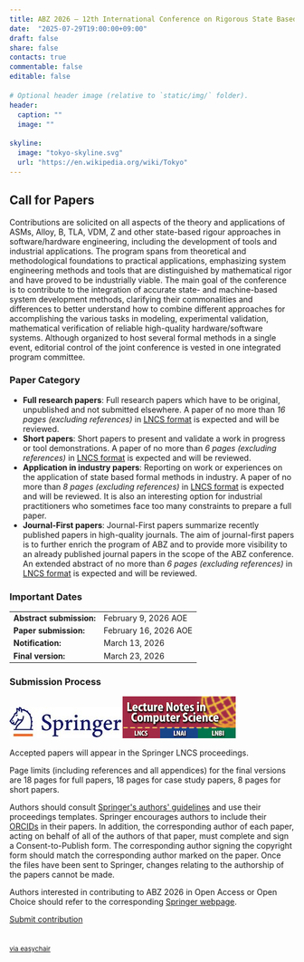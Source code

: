 ```yaml
---
title: ABZ 2026 – 12th International Conference on Rigorous State Based Methods
date:  "2025-07-29T19:00:00+09:00"
draft: false
share: false
contacts: true
commentable: false
editable: false

# Optional header image (relative to `static/img/` folder).
header:
  caption: ""
  image: ""

skyline: 
  image: "tokyo-skyline.svg"
  url: "https://en.wikipedia.org/wiki/Tokyo"
---
```


## Call for Papers

Contributions are solicited on all aspects of the theory and applications of ASMs, Alloy, B, TLA, VDM, Z and other state-based rigour approaches in software/hardware engineering, including the development of tools and industrial applications. The program spans from theoretical and methodological foundations to practical applications, emphasizing system engineering methods and tools that are distinguished by mathematical rigor and have proved to be industrially viable. The main goal of the conference is to contribute to the integration of accurate state- and machine-based system development methods, clarifying their commonalities and differences to better understand how to combine different approaches for accomplishing the various tasks in modeling, experimental validation, mathematical verification of reliable high-quality hardware/software systems. Although organized to host several formal methods in a single event, editorial control of the joint conference is vested in one integrated program committee.

### Paper Category

- **Full research papers**: Full research papers which have to be original, unpublished and not submitted elsewhere.  A paper of no more than *16 pages (excluding references)* in [LNCS format](https://www.springer.com/gp/computer-science/lncs/conference-proceedings-guidelines) is expected and will be reviewed.
- **Short papers**: Short papers to present and validate a work in progress or tool demonstrations. A paper of no more than *6 pages (excluding references)* in [LNCS format](https://www.springer.com/gp/computer-science/lncs/conference-proceedings-guidelines) is expected and will be reviewed. 
- **Application in industry papers**: Reporting on work or experiences on the application of state based formal methods in industry. A paper of no more than *8 pages (excluding references)* in [LNCS format](https://www.springer.com/gp/computer-science/lncs/conference-proceedings-guidelines) is expected and will be reviewed. It is also an interesting option for industrial practitioners who sometimes face too many constraints to prepare a full paper.
- **Journal-First papers**: Journal-First papers summarize recently published papers in high-quality journals. The aim of journal-first papers is to further enrich the program of ABZ and to provide more visibility to an already published journal papers in the scope of the ABZ conference. An extended abstract of no more than *6 pages (excluding references)* in [LNCS format](https://www.springer.com/gp/computer-science/lncs/conference-proceedings-guidelines) is expected and will be reviewed.


### Important Dates

|                                                                                |                       |
|--------------------------------------------------------------------------------|-----------------------|
| **Abstract submission:** | February 9, 2026 AOE |
| **Paper submission:** | February 16, 2026 AOE |
| **Notification:** | March 13, 2026        |
| **Final version:** | March 23, 2026         |


### Submission Process

<div><img src="/img/Springer_Logo.jpg"><img src="/img/LNCS-Logo.jpg"></div>

Accepted papers will appear in the Springer LNCS proceedings.

Page limits (including references and all appendices) for the final versions are 18 pages for full papers, 18 pages for case study papers, 8 pages for short papers.

Authors should consult [Springer's authors' guidelines](https://www.springer.com/gp/computer-science/lncs/conference-proceedings-guidelines) and use their proceedings templates. Springer encourages authors to include their [ORCIDs](https://www.springer.com/gp/authors-editors/orcid) in their papers. In addition, the corresponding author of each paper, acting on behalf of all of the authors of that paper, must complete and sign a Consent-to-Publish form. The corresponding author signing the copyright form should match the corresponding author marked on the paper. Once the files have been sent to Springer, changes relating to the authorship of the papers cannot be made.

Authors interested in contributing to ABZ 2026 in Open Access or Open Choice should refer to the corresponding [Springer webpage](https://www.springer.com/gp/computer-science/lncs/open-access-publishing-in-computer-proceedings).

<p class="text-center"><a href="https://easychair.org/conferences/?conf=abz2026" class="btn btn-primary btn-lg" role="button" target="_blank">Submit contribution<br><br><br><small>via easychair</small></a></p>
